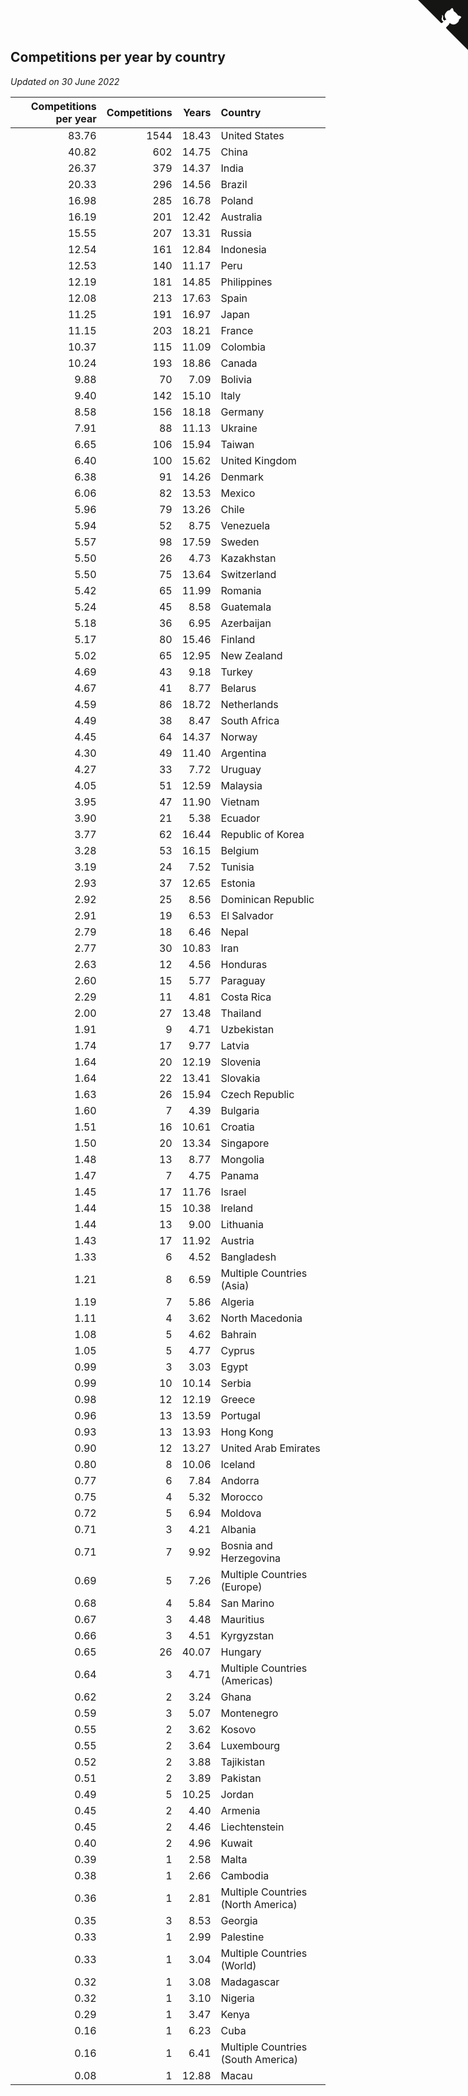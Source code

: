 ## Competitions per year by country

*Updated on 30 June 2022*

| Competitions per year | Competitions | Years | Country |
| ---: | ---: | ---: | :--- |
| 83.76 | 1544 | 18.43 | United States |
| 40.82 | 602 | 14.75 | China |
| 26.37 | 379 | 14.37 | India |
| 20.33 | 296 | 14.56 | Brazil |
| 16.98 | 285 | 16.78 | Poland |
| 16.19 | 201 | 12.42 | Australia |
| 15.55 | 207 | 13.31 | Russia |
| 12.54 | 161 | 12.84 | Indonesia |
| 12.53 | 140 | 11.17 | Peru |
| 12.19 | 181 | 14.85 | Philippines |
| 12.08 | 213 | 17.63 | Spain |
| 11.25 | 191 | 16.97 | Japan |
| 11.15 | 203 | 18.21 | France |
| 10.37 | 115 | 11.09 | Colombia |
| 10.24 | 193 | 18.86 | Canada |
| 9.88 | 70 | 7.09 | Bolivia |
| 9.40 | 142 | 15.10 | Italy |
| 8.58 | 156 | 18.18 | Germany |
| 7.91 | 88 | 11.13 | Ukraine |
| 6.65 | 106 | 15.94 | Taiwan |
| 6.40 | 100 | 15.62 | United Kingdom |
| 6.38 | 91 | 14.26 | Denmark |
| 6.06 | 82 | 13.53 | Mexico |
| 5.96 | 79 | 13.26 | Chile |
| 5.94 | 52 | 8.75 | Venezuela |
| 5.57 | 98 | 17.59 | Sweden |
| 5.50 | 26 | 4.73 | Kazakhstan |
| 5.50 | 75 | 13.64 | Switzerland |
| 5.42 | 65 | 11.99 | Romania |
| 5.24 | 45 | 8.58 | Guatemala |
| 5.18 | 36 | 6.95 | Azerbaijan |
| 5.17 | 80 | 15.46 | Finland |
| 5.02 | 65 | 12.95 | New Zealand |
| 4.69 | 43 | 9.18 | Turkey |
| 4.67 | 41 | 8.77 | Belarus |
| 4.59 | 86 | 18.72 | Netherlands |
| 4.49 | 38 | 8.47 | South Africa |
| 4.45 | 64 | 14.37 | Norway |
| 4.30 | 49 | 11.40 | Argentina |
| 4.27 | 33 | 7.72 | Uruguay |
| 4.05 | 51 | 12.59 | Malaysia |
| 3.95 | 47 | 11.90 | Vietnam |
| 3.90 | 21 | 5.38 | Ecuador |
| 3.77 | 62 | 16.44 | Republic of Korea |
| 3.28 | 53 | 16.15 | Belgium |
| 3.19 | 24 | 7.52 | Tunisia |
| 2.93 | 37 | 12.65 | Estonia |
| 2.92 | 25 | 8.56 | Dominican Republic |
| 2.91 | 19 | 6.53 | El Salvador |
| 2.79 | 18 | 6.46 | Nepal |
| 2.77 | 30 | 10.83 | Iran |
| 2.63 | 12 | 4.56 | Honduras |
| 2.60 | 15 | 5.77 | Paraguay |
| 2.29 | 11 | 4.81 | Costa Rica |
| 2.00 | 27 | 13.48 | Thailand |
| 1.91 | 9 | 4.71 | Uzbekistan |
| 1.74 | 17 | 9.77 | Latvia |
| 1.64 | 20 | 12.19 | Slovenia |
| 1.64 | 22 | 13.41 | Slovakia |
| 1.63 | 26 | 15.94 | Czech Republic |
| 1.60 | 7 | 4.39 | Bulgaria |
| 1.51 | 16 | 10.61 | Croatia |
| 1.50 | 20 | 13.34 | Singapore |
| 1.48 | 13 | 8.77 | Mongolia |
| 1.47 | 7 | 4.75 | Panama |
| 1.45 | 17 | 11.76 | Israel |
| 1.44 | 15 | 10.38 | Ireland |
| 1.44 | 13 | 9.00 | Lithuania |
| 1.43 | 17 | 11.92 | Austria |
| 1.33 | 6 | 4.52 | Bangladesh |
| 1.21 | 8 | 6.59 | Multiple Countries (Asia) |
| 1.19 | 7 | 5.86 | Algeria |
| 1.11 | 4 | 3.62 | North Macedonia |
| 1.08 | 5 | 4.62 | Bahrain |
| 1.05 | 5 | 4.77 | Cyprus |
| 0.99 | 3 | 3.03 | Egypt |
| 0.99 | 10 | 10.14 | Serbia |
| 0.98 | 12 | 12.19 | Greece |
| 0.96 | 13 | 13.59 | Portugal |
| 0.93 | 13 | 13.93 | Hong Kong |
| 0.90 | 12 | 13.27 | United Arab Emirates |
| 0.80 | 8 | 10.06 | Iceland |
| 0.77 | 6 | 7.84 | Andorra |
| 0.75 | 4 | 5.32 | Morocco |
| 0.72 | 5 | 6.94 | Moldova |
| 0.71 | 3 | 4.21 | Albania |
| 0.71 | 7 | 9.92 | Bosnia and Herzegovina |
| 0.69 | 5 | 7.26 | Multiple Countries (Europe) |
| 0.68 | 4 | 5.84 | San Marino |
| 0.67 | 3 | 4.48 | Mauritius |
| 0.66 | 3 | 4.51 | Kyrgyzstan |
| 0.65 | 26 | 40.07 | Hungary |
| 0.64 | 3 | 4.71 | Multiple Countries (Americas) |
| 0.62 | 2 | 3.24 | Ghana |
| 0.59 | 3 | 5.07 | Montenegro |
| 0.55 | 2 | 3.62 | Kosovo |
| 0.55 | 2 | 3.64 | Luxembourg |
| 0.52 | 2 | 3.88 | Tajikistan |
| 0.51 | 2 | 3.89 | Pakistan |
| 0.49 | 5 | 10.25 | Jordan |
| 0.45 | 2 | 4.40 | Armenia |
| 0.45 | 2 | 4.46 | Liechtenstein |
| 0.40 | 2 | 4.96 | Kuwait |
| 0.39 | 1 | 2.58 | Malta |
| 0.38 | 1 | 2.66 | Cambodia |
| 0.36 | 1 | 2.81 | Multiple Countries (North America) |
| 0.35 | 3 | 8.53 | Georgia |
| 0.33 | 1 | 2.99 | Palestine |
| 0.33 | 1 | 3.04 | Multiple Countries (World) |
| 0.32 | 1 | 3.08 | Madagascar |
| 0.32 | 1 | 3.10 | Nigeria |
| 0.29 | 1 | 3.47 | Kenya |
| 0.16 | 1 | 6.23 | Cuba |
| 0.16 | 1 | 6.41 | Multiple Countries (South America) |
| 0.08 | 1 | 12.88 | Macau |


<a href="https://github.com/JustinTimeCuber/wca_statistics" class="github-corner" aria-label="View source on Github"><svg width="80" height="80" viewBox="0 0 250 250" style="fill:#151513; color:#fff; position: absolute; top: 0; border: 0; right: 0;" aria-hidden="true"><path d="M0,0 L115,115 L130,115 L142,142 L250,250 L250,0 Z"></path><path d="M128.3,109.0 C113.8,99.7 119.0,89.6 119.0,89.6 C122.0,82.7 120.5,78.6 120.5,78.6 C119.2,72.0 123.4,76.3 123.4,76.3 C127.3,80.9 125.5,87.3 125.5,87.3 C122.9,97.6 130.6,101.9 134.4,103.2" fill="currentColor" style="transform-origin: 130px 106px;" class="octo-arm"></path><path d="M115.0,115.0 C114.9,115.1 118.7,116.5 119.8,115.4 L133.7,101.6 C136.9,99.2 139.9,98.4 142.2,98.6 C133.8,88.0 127.5,74.4 143.8,58.0 C148.5,53.4 154.0,51.2 159.7,51.0 C160.3,49.4 163.2,43.6 171.4,40.1 C171.4,40.1 176.1,42.5 178.8,56.2 C183.1,58.6 187.2,61.8 190.9,65.4 C194.5,69.0 197.7,73.2 200.1,77.6 C213.8,80.2 216.3,84.9 216.3,84.9 C212.7,93.1 206.9,96.0 205.4,96.6 C205.1,102.4 203.0,107.8 198.3,112.5 C181.9,128.9 168.3,122.5 157.7,114.1 C157.9,116.9 156.7,120.9 152.7,124.9 L141.0,136.5 C139.8,137.7 141.6,141.9 141.8,141.8 Z" fill="currentColor" class="octo-body"></path></svg></a><style>.github-corner:hover .octo-arm{animation:octocat-wave 560ms ease-in-out}@keyframes octocat-wave{0%,100%{transform:rotate(0)}20%,60%{transform:rotate(-25deg)}40%,80%{transform:rotate(10deg)}}@media (max-width:500px){.github-corner:hover .octo-arm{animation:none}.github-corner .octo-arm{animation:octocat-wave 560ms ease-in-out}}</style>
